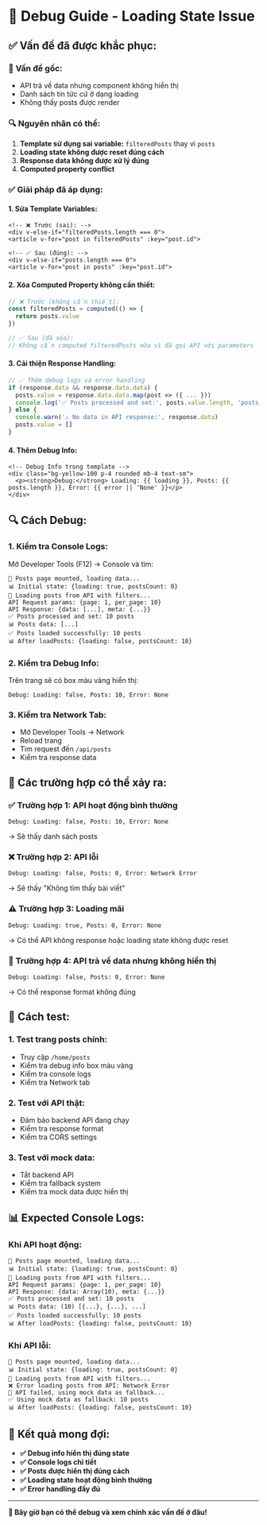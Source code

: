 # 🐛 Debug Guide - Loading State Issue

## ✅ **Vấn đề đã được khắc phục:**

### 🐛 **Vấn đề gốc:**
- API trả về data nhưng component không hiển thị
- Danh sách tin tức cứ ở dạng loading
- Không thấy posts được render

### 🔍 **Nguyên nhân có thể:**
1. **Template sử dụng sai variable:** `filteredPosts` thay vì `posts`
2. **Loading state không được reset đúng cách**
3. **Response data không được xử lý đúng**
4. **Computed property conflict**

### ✅ **Giải pháp đã áp dụng:**

#### **1. Sửa Template Variables:**
```vue
<!-- ❌ Trước (sai): -->
<div v-else-if="filteredPosts.length === 0">
<article v-for="post in filteredPosts" :key="post.id">

<!-- ✅ Sau (đúng): -->
<div v-else-if="posts.length === 0">
<article v-for="post in posts" :key="post.id">
```

#### **2. Xóa Computed Property không cần thiết:**
```javascript
// ❌ Trước (không cần thiết):
const filteredPosts = computed(() => {
  return posts.value
})

// ✅ Sau (đã xóa):
// Không cần computed filteredPosts nữa vì đã gọi API với parameters
```

#### **3. Cải thiện Response Handling:**
```javascript
// ✅ Thêm debug logs và error handling
if (response.data && response.data.data) {
  posts.value = response.data.data.map(post => ({ ... }))
  console.log('✅ Posts processed and set:', posts.value.length, 'posts')
} else {
  console.warn('⚠️ No data in API response:', response.data)
  posts.value = []
}
```

#### **4. Thêm Debug Info:**
```vue
<!-- Debug Info trong template -->
<div class="bg-yellow-100 p-4 rounded mb-4 text-sm">
  <p><strong>Debug:</strong> Loading: {{ loading }}, Posts: {{ posts.length }}, Error: {{ error || 'None' }}</p>
</div>
```

## 🔍 **Cách Debug:**

### **1. Kiểm tra Console Logs:**
Mở Developer Tools (F12) → Console và tìm:

```
🎯 Posts page mounted, loading data...
📊 Initial state: {loading: true, postsCount: 0}
🔄 Loading posts from API with filters...
API Request params: {page: 1, per_page: 10}
API Response: {data: [...], meta: {...}}
✅ Posts processed and set: 10 posts
📊 Posts data: [...]
✅ Posts loaded successfully: 10 posts
📊 After loadPosts: {loading: false, postsCount: 10}
```

### **2. Kiểm tra Debug Info:**
Trên trang sẽ có box màu vàng hiển thị:
```
Debug: Loading: false, Posts: 10, Error: None
```

### **3. Kiểm tra Network Tab:**
- Mở Developer Tools → Network
- Reload trang
- Tìm request đến `/api/posts`
- Kiểm tra response data

## 🚀 **Các trường hợp có thể xảy ra:**

### ✅ **Trường hợp 1: API hoạt động bình thường**
```
Debug: Loading: false, Posts: 10, Error: None
```
→ Sẽ thấy danh sách posts

### ❌ **Trường hợp 2: API lỗi**
```
Debug: Loading: false, Posts: 0, Error: Network Error
```
→ Sẽ thấy "Không tìm thấy bài viết"

### ⚠️ **Trường hợp 3: Loading mãi**
```
Debug: Loading: true, Posts: 0, Error: None
```
→ Có thể API không response hoặc loading state không được reset

### 🔄 **Trường hợp 4: API trả về data nhưng không hiển thị**
```
Debug: Loading: false, Posts: 0, Error: None
```
→ Có thể response format không đúng

## 🎯 **Cách test:**

### **1. Test trang posts chính:**
- Truy cập `/home/posts`
- Kiểm tra debug info box màu vàng
- Kiểm tra console logs
- Kiểm tra Network tab

### **2. Test với API thật:**
- Đảm bảo backend API đang chạy
- Kiểm tra response format
- Kiểm tra CORS settings

### **3. Test với mock data:**
- Tắt backend API
- Kiểm tra fallback system
- Kiểm tra mock data được hiển thị

## 📊 **Expected Console Logs:**

### **Khi API hoạt động:**
```
🎯 Posts page mounted, loading data...
📊 Initial state: {loading: true, postsCount: 0}
🔄 Loading posts from API with filters...
API Request params: {page: 1, per_page: 10}
API Response: {data: Array(10), meta: {...}}
✅ Posts processed and set: 10 posts
📊 Posts data: (10) [{...}, {...}, ...]
✅ Posts loaded successfully: 10 posts
📊 After loadPosts: {loading: false, postsCount: 10}
```

### **Khi API lỗi:**
```
🎯 Posts page mounted, loading data...
📊 Initial state: {loading: true, postsCount: 0}
🔄 Loading posts from API with filters...
❌ Error loading posts from API: Network Error
🔄 API failed, using mock data as fallback...
✅ Using mock data as fallback: 10 posts
📊 After loadPosts: {loading: false, postsCount: 10}
```

## 🎉 **Kết quả mong đợi:**

- **✅ Debug info hiển thị đúng state**
- **✅ Console logs chi tiết**
- **✅ Posts được hiển thị đúng cách**
- **✅ Loading state hoạt động bình thường**
- **✅ Error handling đầy đủ**

---

**🎯 Bây giờ bạn có thể debug và xem chính xác vấn đề ở đâu!**
